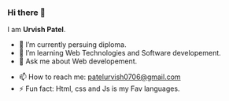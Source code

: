### Hi there 👋

I am <b>Urvish Patel</b>.

- 🔭 I’m currently persuing diploma. 
- 🌱 I’m learning Web Technologies and Software developement.
- 💬 Ask me about Web developement.
<!--
- 🤔 I’m looking for help with ...
- 😄 Pronouns: ...
-->
- 📫 How to reach me: patelurvish0706@gmail.com
- ⚡ Fun fact: Html, css and Js is my Fav languages.
